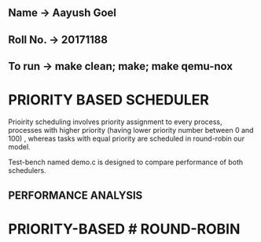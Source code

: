 ## Name -> Aayush Goel
## Roll No. -> 20171188

## To run -> make clean; make; make qemu-nox

# PRIORITY BASED SCHEDULER
Prioirity scheduling involves priority assignment to every process, processes with higher priority (having lower priority number between 0 and 100) , whereas tasks with equal priority are scheduled in round-robin our model.

Test-bench named demo.c is designed to compare performance of both schedulers.

## PERFORMANCE ANALYSIS
# PRIORITY-BASED        # ROUND-ROBIN 
 